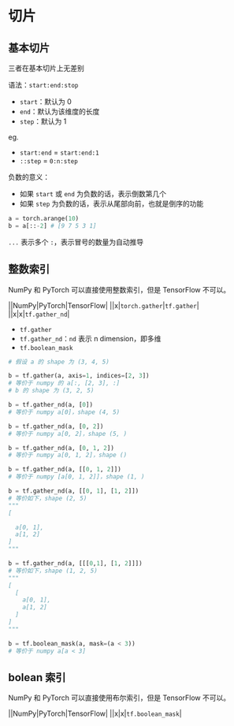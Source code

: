 # 切片

## 基本切片

三者在基本切片上无差别

语法：`start:end:stop`

- `start`：默认为 0
- `end`：默认为该维度的长度
- `step`：默认为 1

eg.

- `start:end` = `start:end:1`
- `::step` = `0:n:step`

负数的意义：

- 如果 `start` 或 `end` 为负数的话，表示倒数第几个
- 如果 `step` 为负数的话，表示从尾部向前，也就是倒序的功能

```python
a = torch.arange(10)
b = a[::-2] # [9 7 5 3 1]
```

`...` 表示多个 `:`，表示冒号的数量为自动推导

## 整数索引

NumPy 和 PyTorch 可以直接使用整数索引，但是 TensorFlow 不可以。

||NumPy|PyTorch|TensorFlow|
||x|`torch.gather`|`tf.gather`|
||x|x|`tf.gather_nd`|

- `tf.gather`
- `tf.gather_nd`：`nd` 表示 n dimension，即多维
- `tf.boolean_mask`

```python
# 假设 a 的 shape 为 (3, 4, 5)

b = tf.gather(a, axis=1, indices=[2, 3]) 
# 等价于 numpy 的 a[:, [2, 3], :]
# b 的 shape 为 (3, 2, 5)
```

```python
b = tf.gather_nd(a, [0])
# 等价于 numpy a[0]，shape (4, 5)

b = tf.gather_nd(a, [0, 2])
# 等价于 numpy a[0, 2]，shape (5, )

b = tf.gather_nd(a, [0, 1, 2])
# 等价于 numpy a[0, 1, 2]，shape ()

b = tf.gather_nd(a, [[0, 1, 2]])
# 等价于 numpy [a[0, 1, 2]]，shape (1, )

b = tf.gather_nd(a, [[0, 1], [1, 2]])
# 等价如下，shape (2, 5)
"""
[

  a[0, 1],
  a[1, 2]
]
"""

b = tf.gather_nd(a, [[[0,1], [1, 2]]])
# 等价如下，shape (1, 2, 5)
"""
[
  [
    a[0, 1],
    a[1, 2]
  ]
]
"""
```

```python
b = tf.boolean_mask(a, mask=(a < 3))
# 等价于 numpy a[a < 3]
```

## bolean 索引

NumPy 和 PyTorch 可以直接使用布尔索引，但是 TensorFlow 不可以。

||NumPy|PyTorch|TensorFlow|
||x|x|`tf.boolean_mask`|
